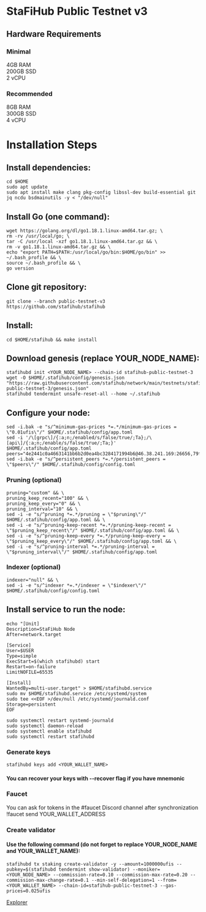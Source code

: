 # StaFiHub Public Testnet v3
## Hardware Requirements
### Minimal
4GB RAM \
200GB SSD \
2 vCPU
### Recommended
8GB RAM \
300GB SSD \
4 vCPU

# Installation Steps
## Install dependencies:

    cd $HOME
    sudo apt update
    sudo apt install make clang pkg-config libssl-dev build-essential git jq ncdu bsdmainutils -y < "/dev/null"

## Install Go (one command):
    wget https://golang.org/dl/go1.18.1.linux-amd64.tar.gz; \
    rm -rv /usr/local/go; \
    tar -C /usr/local -xzf go1.18.1.linux-amd64.tar.gz && \
    rm -v go1.18.1.linux-amd64.tar.gz && \
    echo "export PATH=$PATH:/usr/local/go/bin:$HOME/go/bin" >> ~/.bash_profile && \
    source ~/.bash_profile && \
    go version

## Clone git repository:

    git clone --branch public-testnet-v3 https://github.com/stafihub/stafihub

## Install:

    cd $HOME/stafihub && make install

## Download genesis (replace YOUR_NODE_NAME):

    stafihubd init <YOUR_NODE_NAME> --chain-id stafihub-public-testnet-3
    wget -O $HOME/.stafihub/config/genesis.json "https://raw.githubusercontent.com/stafihub/network/main/testnets/stafihub-public-testnet-3/genesis.json"
    stafihubd tendermint unsafe-reset-all --home ~/.stafihub

## Configure your node:

    sed -i.bak -e "s/^minimum-gas-prices *=.*/minimum-gas-prices = \"0.01ufis\"/" $HOME/.stafihub/config/app.toml
    sed -i '/\[grpc\]/{:a;n;/enabled/s/false/true/;Ta};/\[api\]/{:a;n;/enable/s/false/true/;Ta;}' $HOME/.stafihub/config/app.toml
    peers="4e2441c0a4663141bb6b2d0ea4bc3284171994b6@46.38.241.169:26656,79ffbd983ab6d47c270444f517edd37049ae4937@23.88.114.52:26656"
    sed -i.bak -e "s/^persistent_peers *=.*/persistent_peers = \"$peers\"/" $HOME/.stafihub/config/config.toml
    
### Pruning (optional)
    pruning="custom" && \
    pruning_keep_recent="100" && \
    pruning_keep_every="0" && \
    pruning_interval="10" && \
    sed -i -e "s/^pruning *=.*/pruning = \"$pruning\"/" $HOME/.stafihub/config/app.toml && \
    sed -i -e "s/^pruning-keep-recent *=.*/pruning-keep-recent = \"$pruning_keep_recent\"/" $HOME/.stafihub/config/app.toml && \
    sed -i -e "s/^pruning-keep-every *=.*/pruning-keep-every = \"$pruning_keep_every\"/" $HOME/.stafihub/config/app.toml && \
    sed -i -e "s/^pruning-interval *=.*/pruning-interval = \"$pruning_interval\"/" $HOME/.stafihub/config/app.toml

### Indexer (optional)
    indexer="null" && \
    sed -i -e "s/^indexer *=.*/indexer = \"$indexer\"/" $HOME/.stafihub/config/config.toml

## Install service to run the node:

    echo "[Unit]
    Description=StaFiHub Node
    After=network.target

    [Service]
    User=$USER
    Type=simple
    ExecStart=$(which stafihubd) start
    Restart=on-failure
    LimitNOFILE=65535

    [Install]
    WantedBy=multi-user.target" > $HOME/stafihubd.service
    sudo mv $HOME/stafihubd.service /etc/systemd/system
    sudo tee <<EOF >/dev/null /etc/systemd/journald.conf
    Storage=persistent
    EOF

    sudo systemctl restart systemd-journald
    sudo systemctl daemon-reload
    sudo systemctl enable stafihubd
    sudo systemctl restart stafihubd
    
    
### Generate keys
    stafihubd keys add <YOUR_WALLET_NAME>
#### You can recover your keys with --recover flag if you have mnemonic

### Faucet
You can ask for tokens in the #faucet Discord channel after synchronization \
    !faucet send YOUR_WALLET_ADDRESS

### Create validator
#### Use the following command (do not forget to replace YOUR_NODE_NAME and YOUR_WALLET_NAME):

    stafihubd tx staking create-validator -y --amount=1000000ufis --pubkey=$(stafihubd tendermint show-validator) --moniker=<YOUR_NODE_NAME> --commission-rate=0.10 --commission-max-rate=0.20 --commission-max-change-rate=0.1 --min-self-delegation=1 --from=<YOUR_WALLET_NAME> --chain-id=stafihub-public-testnet-3 --gas-prices=0.025ufis

[Explorer](https://testnet-explorer.stafihub.io/stafi-hub-testnet/staking)


    
